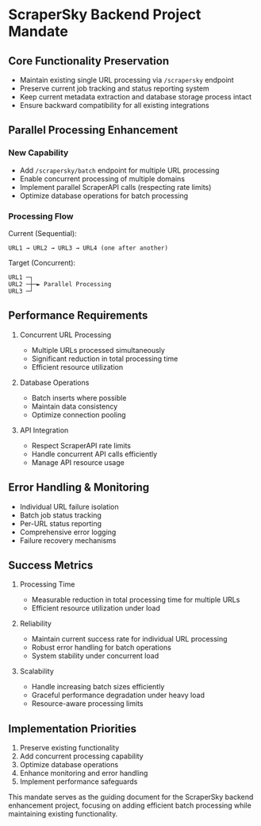 # ScraperSky Backend Project Mandate

## Core Functionality Preservation

- Maintain existing single URL processing via `/scrapersky` endpoint
- Preserve current job tracking and status reporting system
- Keep current metadata extraction and database storage process intact
- Ensure backward compatibility for all existing integrations

## Parallel Processing Enhancement

### New Capability

- Add `/scrapersky/batch` endpoint for multiple URL processing
- Enable concurrent processing of multiple domains
- Implement parallel ScraperAPI calls (respecting rate limits)
- Optimize database operations for batch processing

### Processing Flow

Current (Sequential):

```
URL1 → URL2 → URL3 → URL4 (one after another)
```

Target (Concurrent):

```
URL1 ─┐
URL2 ─┼─► Parallel Processing
URL3 ─┘
```

## Performance Requirements

1. Concurrent URL Processing

   - Multiple URLs processed simultaneously
   - Significant reduction in total processing time
   - Efficient resource utilization

2. Database Operations

   - Batch inserts where possible
   - Maintain data consistency
   - Optimize connection pooling

3. API Integration
   - Respect ScraperAPI rate limits
   - Handle concurrent API calls efficiently
   - Manage API resource usage

## Error Handling & Monitoring

- Individual URL failure isolation
- Batch job status tracking
- Per-URL status reporting
- Comprehensive error logging
- Failure recovery mechanisms

## Success Metrics

1. Processing Time

   - Measurable reduction in total processing time for multiple URLs
   - Efficient resource utilization under load

2. Reliability

   - Maintain current success rate for individual URL processing
   - Robust error handling for batch operations
   - System stability under concurrent load

3. Scalability
   - Handle increasing batch sizes efficiently
   - Graceful performance degradation under heavy load
   - Resource-aware processing limits

## Implementation Priorities

1. Preserve existing functionality
2. Add concurrent processing capability
3. Optimize database operations
4. Enhance monitoring and error handling
5. Implement performance safeguards

This mandate serves as the guiding document for the ScraperSky backend enhancement project, focusing on adding efficient batch processing while maintaining existing functionality.
